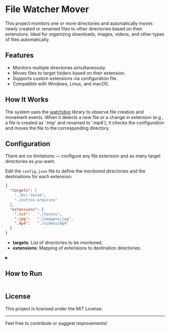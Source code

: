 # File Watcher Mover

This project monitors one or more directories and automatically moves newly created or renamed files to other directories based on their extensions. Ideal for organizing downloads, images, videos, and other types of files automatically.

## Features

- Monitors multiple directories simultaneously.
- Moves files to target folders based on their extension.
- Supports custom extensions via configuration file.
- Compatible with Windows, Linux, and macOS.

## How It Works

The system uses the [watchdog](https://pypi.org/project/watchdog/) library to observe file creation and movement events. When it detects a new file or a change in extension (e.g., a file is created as '.tmp' and renamed to '.mp4'), it checks the configuration and moves the file to the corresponding directory.

## Configuration

There are no limitations — configure any file extension and as many target directories as you want.

Edit the `config.json` file to define the monitored directories and the destinations for each extension:

```json
{
  "targets": [
    "./dir-teste",
    "./outros-arquivos"
  ],
  "extensions": {
    ".txt":   "./textos",
    ".jpg":   "./imagens/jpg",
    ".mp4":   "./videos/mp4"
  }
}
```

- **targets**: List of directories to be monitored.
- **extensions**: Mapping of extensions to destination directories.

<details>
  <summary><h2>How to Run</h2></summary>

### Installation

1. **Clone the repository:**
   ```sh
   git clone https://github.com/mtpontes/file-watcher-mover.git
   cd file-mover
   ```

2. **Create and activate a virtual environment (optional but recommended):**
   ```sh
   python -m venv venv
   venv\Scripts\activate   # On Windows
   source venv/bin/activate  # On Linux/macOS
   ```

3. **Install the dependencies:**
   ```sh
   pip install -r requirements.txt
   ```

### Usage

Run the main script:

```sh
python main.py
```

The program will stay running, monitoring the defined directories. To stop it, press `Ctrl+C`.
</details>

## License

This project is licensed under the MIT License.

---

Feel free to contribute or suggest improvements!
